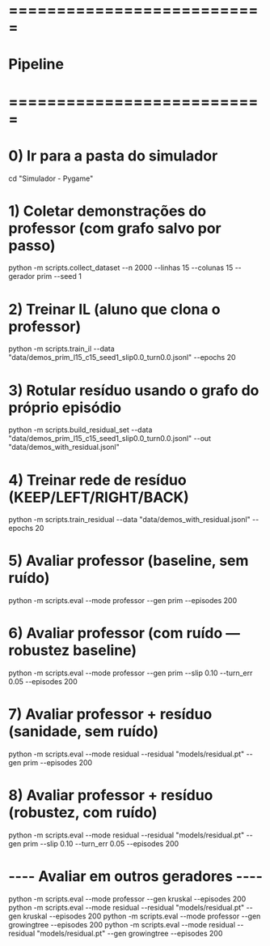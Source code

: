# ===========================
# Pipeline
# ===========================

# 0) Ir para a pasta do simulador
cd "Simulador - Pygame"

# 1) Coletar demonstrações do professor (com grafo salvo por passo)
python -m scripts.collect_dataset --n 2000 --linhas 15 --colunas 15 --gerador prim --seed 1

# 2) Treinar IL (aluno que clona o professor)
python -m scripts.train_il --data "data/demos_prim_l15_c15_seed1_slip0.0_turn0.0.jsonl" --epochs 20

# 3) Rotular resíduo usando o grafo do próprio episódio
python -m scripts.build_residual_set --data "data/demos_prim_l15_c15_seed1_slip0.0_turn0.0.jsonl" --out "data/demos_with_residual.jsonl"

# 4) Treinar rede de resíduo (KEEP/LEFT/RIGHT/BACK)
python -m scripts.train_residual --data "data/demos_with_residual.jsonl" --epochs 20

# 5) Avaliar professor (baseline, sem ruído)
python -m scripts.eval --mode professor --gen prim --episodes 200

# 6) Avaliar professor (com ruído — robustez baseline)
python -m scripts.eval --mode professor --gen prim --slip 0.10 --turn_err 0.05 --episodes 200

# 7) Avaliar professor + resíduo (sanidade, sem ruído)
python -m scripts.eval --mode residual --residual "models/residual.pt" --gen prim --episodes 200

# 8) Avaliar professor + resíduo (robustez, com ruído)
python -m scripts.eval --mode residual --residual "models/residual.pt" --gen prim --slip 0.10 --turn_err 0.05 --episodes 200

# ---- Avaliar em outros geradores ----
python -m scripts.eval --mode professor --gen kruskal --episodes 200
python -m scripts.eval --mode residual --residual "models/residual.pt" --gen kruskal --episodes 200
python -m scripts.eval --mode professor --gen growingtree --episodes 200
python -m scripts.eval --mode residual --residual "models/residual.pt" --gen growingtree --episodes 200
